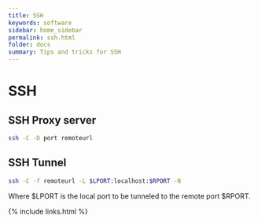 ```yaml
---
title: SSH
keywords: software
sidebar: home_sidebar
permalink: ssh.html
folder: docs
summary: Tips and tricks for SSH
---
```


# SSH

## SSH Proxy server

```bash
ssh -C -D port remoteurl 
```

## SSH Tunnel

```bash
ssh -C -f remoteurl -L $LPORT:localhost:$RPORT -N
```

Where $LPORT is the local port to be tunneled to the remote port $RPORT.

{% include links.html %}
